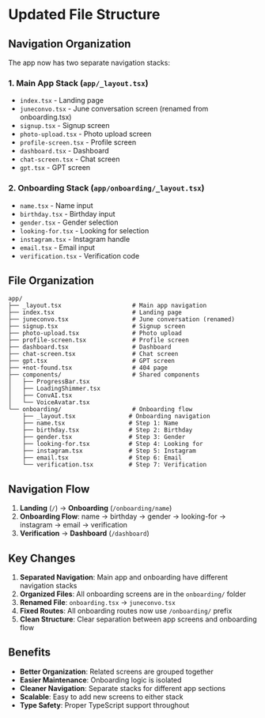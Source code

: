 # Updated File Structure

## Navigation Organization

The app now has two separate navigation stacks:

### 1. Main App Stack (`app/_layout.tsx`)
- `index.tsx` - Landing page
- `juneconvo.tsx` - June conversation screen (renamed from onboarding.tsx)
- `signup.tsx` - Signup screen
- `photo-upload.tsx` - Photo upload screen
- `profile-screen.tsx` - Profile screen
- `dashboard.tsx` - Dashboard
- `chat-screen.tsx` - Chat screen
- `gpt.tsx` - GPT screen

### 2. Onboarding Stack (`app/onboarding/_layout.tsx`)
- `name.tsx` - Name input
- `birthday.tsx` - Birthday input
- `gender.tsx` - Gender selection
- `looking-for.tsx` - Looking for selection
- `instagram.tsx` - Instagram handle
- `email.tsx` - Email input
- `verification.tsx` - Verification code

## File Organization

```
app/
├── _layout.tsx                    # Main app navigation
├── index.tsx                      # Landing page
├── juneconvo.tsx                  # June conversation (renamed)
├── signup.tsx                     # Signup screen
├── photo-upload.tsx               # Photo upload
├── profile-screen.tsx             # Profile screen
├── dashboard.tsx                  # Dashboard
├── chat-screen.tsx                # Chat screen
├── gpt.tsx                        # GPT screen
├── +not-found.tsx                 # 404 page
├── components/                    # Shared components
│   ├── ProgressBar.tsx
│   ├── LoadingShimmer.tsx
│   ├── ConvAI.tsx
│   └── VoiceAvatar.tsx
└── onboarding/                    # Onboarding flow
    ├── _layout.tsx               # Onboarding navigation
    ├── name.tsx                  # Step 1: Name
    ├── birthday.tsx              # Step 2: Birthday
    ├── gender.tsx                # Step 3: Gender
    ├── looking-for.tsx           # Step 4: Looking for
    ├── instagram.tsx             # Step 5: Instagram
    ├── email.tsx                 # Step 6: Email
    └── verification.tsx          # Step 7: Verification
```

## Navigation Flow

1. **Landing** (`/`) → **Onboarding** (`/onboarding/name`)
2. **Onboarding Flow**: name → birthday → gender → looking-for → instagram → email → verification
3. **Verification** → **Dashboard** (`/dashboard`)

## Key Changes

1. **Separated Navigation**: Main app and onboarding have different navigation stacks
2. **Organized Files**: All onboarding screens are in the `onboarding/` folder
3. **Renamed File**: `onboarding.tsx` → `juneconvo.tsx`
4. **Fixed Routes**: All onboarding routes now use `/onboarding/` prefix
5. **Clean Structure**: Clear separation between app screens and onboarding flow

## Benefits

- **Better Organization**: Related screens are grouped together
- **Easier Maintenance**: Onboarding logic is isolated
- **Cleaner Navigation**: Separate stacks for different app sections
- **Scalable**: Easy to add new screens to either stack
- **Type Safety**: Proper TypeScript support throughout 